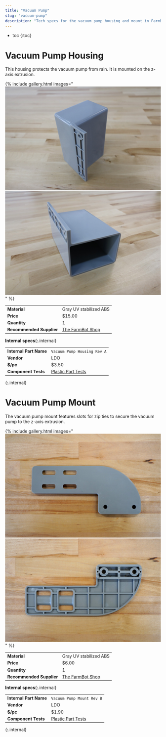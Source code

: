 ```yaml
---
title: "Vacuum Pump"
slug: "vacuum-pump"
description: "Tech specs for the vacuum pump housing and mount in FarmBot Genesis. Visit [our shop](http://shop.farm.bot) to purchase parts."
---
```


* toc
{:toc}


# Vacuum Pump Housing

This housing protects the vacuum pump from rain. It is mounted on the z-axis extrusion.

{% include gallery.html images="
![Vacuum pump housing](_images/vacuum_pump_housing_1.jpg)
![Vacuum pump housing](_images/vacuum_pump_housing_2.jpg)
" %}

|                              |                              |
|------------------------------|------------------------------|
|**Material**                  |Gray UV stabilized ABS
|**Price**                     |$15.00
|**Quantity**                  |1
|**Recommended Supplier**      |[The FarmBot Shop](http://shop.farm.bot)

**Internal specs**{:.internal}

|                              |                              |
|------------------------------|------------------------------|
|**Internal Part Name**        |`Vacuum Pump Housing Rev A`
|**Vendor**                    |LDO
|**$/pc**                      |$3.50
|**Component Tests**           |[Plastic Part Tests](../plastic-parts.md#component-tests)
{:.internal}

# Vacuum Pump Mount

The vacuum pump mount features slots for zip ties to secure the vacuum pump to the z-axis extrusion.

{% include gallery.html images="
![Vacuum Pump Mount](_images/vacuum_pump_mount_1.jpeg)
![Vacuum Pump Mount](_images/vacuum_pump_mount_2.jpeg)
" %}

|                              |                              |
|------------------------------|------------------------------|
|**Material**                  |Gray UV stabilized ABS
|**Price**                     |$6.00
|**Quantity**                  |1
|**Recommended Supplier**      |[The FarmBot Shop](http://shop.farm.bot)

**Internal specs**{:.internal}

|                              |                              |
|------------------------------|------------------------------|
|**Internal Part Name**        |`Vacuum Pump Mount Rev B`
|**Vendor**                    |LDO
|**$/pc**                      |$1.90
|**Component Tests**           |[Plastic Part Tests](../plastic-parts.md#component-tests)
{:.internal}
